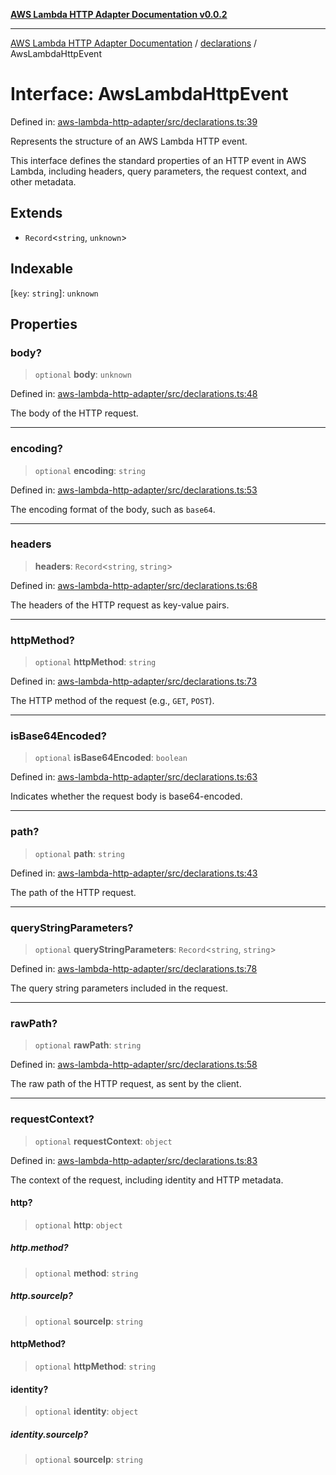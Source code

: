 [**AWS Lambda HTTP Adapter Documentation v0.0.2**](../../README.md)

***

[AWS Lambda HTTP Adapter Documentation](../../modules.md) / [declarations](../README.md) / AwsLambdaHttpEvent

# Interface: AwsLambdaHttpEvent

Defined in: [aws-lambda-http-adapter/src/declarations.ts:39](https://github.com/stonemjs/aws-lambda-http-adapter/blob/f289dee0aae635648af98bb65369a05e133b69bc/src/declarations.ts#L39)

Represents the structure of an AWS Lambda HTTP event.

This interface defines the standard properties of an HTTP event in AWS Lambda,
including headers, query parameters, the request context, and other metadata.

## Extends

- `Record`\<`string`, `unknown`\>

## Indexable

\[`key`: `string`\]: `unknown`

## Properties

### body?

> `optional` **body**: `unknown`

Defined in: [aws-lambda-http-adapter/src/declarations.ts:48](https://github.com/stonemjs/aws-lambda-http-adapter/blob/f289dee0aae635648af98bb65369a05e133b69bc/src/declarations.ts#L48)

The body of the HTTP request.

***

### encoding?

> `optional` **encoding**: `string`

Defined in: [aws-lambda-http-adapter/src/declarations.ts:53](https://github.com/stonemjs/aws-lambda-http-adapter/blob/f289dee0aae635648af98bb65369a05e133b69bc/src/declarations.ts#L53)

The encoding format of the body, such as `base64`.

***

### headers

> **headers**: `Record`\<`string`, `string`\>

Defined in: [aws-lambda-http-adapter/src/declarations.ts:68](https://github.com/stonemjs/aws-lambda-http-adapter/blob/f289dee0aae635648af98bb65369a05e133b69bc/src/declarations.ts#L68)

The headers of the HTTP request as key-value pairs.

***

### httpMethod?

> `optional` **httpMethod**: `string`

Defined in: [aws-lambda-http-adapter/src/declarations.ts:73](https://github.com/stonemjs/aws-lambda-http-adapter/blob/f289dee0aae635648af98bb65369a05e133b69bc/src/declarations.ts#L73)

The HTTP method of the request (e.g., `GET`, `POST`).

***

### isBase64Encoded?

> `optional` **isBase64Encoded**: `boolean`

Defined in: [aws-lambda-http-adapter/src/declarations.ts:63](https://github.com/stonemjs/aws-lambda-http-adapter/blob/f289dee0aae635648af98bb65369a05e133b69bc/src/declarations.ts#L63)

Indicates whether the request body is base64-encoded.

***

### path?

> `optional` **path**: `string`

Defined in: [aws-lambda-http-adapter/src/declarations.ts:43](https://github.com/stonemjs/aws-lambda-http-adapter/blob/f289dee0aae635648af98bb65369a05e133b69bc/src/declarations.ts#L43)

The path of the HTTP request.

***

### queryStringParameters?

> `optional` **queryStringParameters**: `Record`\<`string`, `string`\>

Defined in: [aws-lambda-http-adapter/src/declarations.ts:78](https://github.com/stonemjs/aws-lambda-http-adapter/blob/f289dee0aae635648af98bb65369a05e133b69bc/src/declarations.ts#L78)

The query string parameters included in the request.

***

### rawPath?

> `optional` **rawPath**: `string`

Defined in: [aws-lambda-http-adapter/src/declarations.ts:58](https://github.com/stonemjs/aws-lambda-http-adapter/blob/f289dee0aae635648af98bb65369a05e133b69bc/src/declarations.ts#L58)

The raw path of the HTTP request, as sent by the client.

***

### requestContext?

> `optional` **requestContext**: `object`

Defined in: [aws-lambda-http-adapter/src/declarations.ts:83](https://github.com/stonemjs/aws-lambda-http-adapter/blob/f289dee0aae635648af98bb65369a05e133b69bc/src/declarations.ts#L83)

The context of the request, including identity and HTTP metadata.

#### http?

> `optional` **http**: `object`

##### http.method?

> `optional` **method**: `string`

##### http.sourceIp?

> `optional` **sourceIp**: `string`

#### httpMethod?

> `optional` **httpMethod**: `string`

#### identity?

> `optional` **identity**: `object`

##### identity.sourceIp?

> `optional` **sourceIp**: `string`
